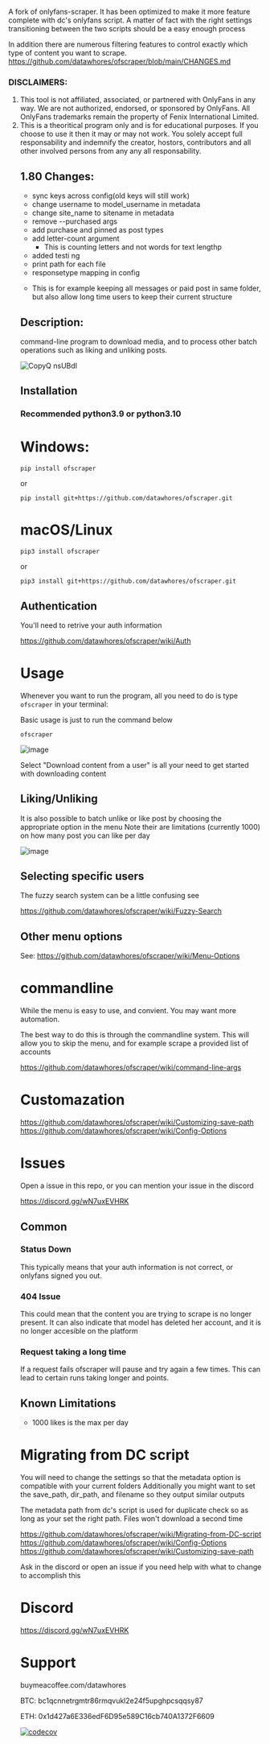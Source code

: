 A fork of onlyfans-scraper. It has been optimized to make it more feature complete with dc's onlyfans script.
A matter of fact with the right settings transitioning between the two scripts should be a easy enough process

In addition there are numerous filtering features to control exactly which type of content you want to scrape.
https://github.com/datawhores/ofscraper/blob/main/CHANGES.md

<h3>DISCLAIMERS:</h3>
<ol>
    <li>
        This tool is not affiliated, associated, or partnered with OnlyFans in any way. We are not authorized, endorsed, or sponsored by OnlyFans. All OnlyFans trademarks remain the property of Fenix International Limited.
    </li>
    <li>
        This is a theoritical program only and is for educational purposes. If you choose to use it then it may or may not work. You solely accept full responsability and indemnify the creator, hostors, contributors and all other involved persons from any any all responsability.
    </li>

 ## 1.80 Changes:
 - sync keys across config(old keys will still work)
  - change username to model_username in metadata
  - change site_name to sitename in metadata
 - remove --purchased args
 - add purchase and pinned as post types
 - add letter-count argument
   * This is counting letters and not words for
   text lengthp
 - added testi ng
 - print path for each file
 - responsetype mapping in config
  * This is for example keeping all messages or paid post in same folder, but also allow long time users to keep their current structure

  ## Description:
  command-line program to download media, and to process other batch operations such as liking and unliking posts.
    

![CopyQ nsUBdI](https://user-images.githubusercontent.com/67020411/227816586-fb685959-cd3f-45af-adea-14773b7154f9.png)



## Installation

### Recommended python3.9 or python3.10


# Windows: 
```
pip install ofscraper
```
or 

```
pip install git+https://github.com/datawhores/ofscraper.git 
```

#  macOS/Linux
```
pip3 install ofscraper
```
or
```
pip3 install git+https://github.com/datawhores/ofscraper.git 
```

## Authentication

You'll need to retrive your auth information 
    
https://github.com/datawhores/ofscraper/wiki/Auth



# Usage

Whenever you want to run the program, all you need to do is type `ofscraper` in your terminal:

Basic usage is just to run the command below

```
ofscraper
```

![image](https://user-images.githubusercontent.com/67020411/230732583-dd064665-a59e-4714-92e7-393893061ac0.png)
  
 Select "Download content from a user" is all your need to get started with downloading content
 
## Liking/Unliking

It is also possible to batch unlike or like post by choosing the appropriate option in the menu
Note their are limitations (currently 1000) on how many post you can like per day

![image](https://user-images.githubusercontent.com/67020411/230735256-2d8aa788-53dc-49ee-ada8-5ddf5546851c.png)

## Selecting specific users

The fuzzy search system can be a little confusing see
    
https://github.com/datawhores/ofscraper/wiki/Fuzzy-Search 
    
## Other menu options    
  
 See: https://github.com/datawhores/ofscraper/wiki/Menu-Options 
 
 # commandline
 While the menu is easy to use, and convient. You may want more automation.
 
 The best way to do this is through the commandline system. This will allow you to skip the menu, and for example scrape a provided list of accounts
 
  https://github.com/datawhores/ofscraper/wiki/command-line-args
 
 # Customazation
    
https://github.com/datawhores/ofscraper/wiki/Customizing-save-path
https://github.com/datawhores/ofscraper/wiki/Config-Options

  
# Issues
Open a issue in this repo, or you can mention your issue in the discord

https://discord.gg/wN7uxEVHRK
    
    
## Common
### Status Down
      
This typically means that your auth information is not correct, or onlyfans signed you out.
### 404 Issue 
    
This could mean that the content you are trying to scrape is no longer present. It can also indicate that model has deleted her account, and it is no longer accesible on the platform
    
 ### Request taking a long time
   If a request fails ofscraper will pause and try again a few times. This can lead to certain runs taking longer and points.

 ## Known Limitations
 - 1000 likes is the max per day
    
    

# Migrating from DC script

You will need to change the settings so that the metadata option is compatible with your current folders
Additionally you might want to set the save_path, dir_path, and filename so they output similar outputs

The metadata path from dc's script is used for duplicate check so as long as your set the right path.
Files won't download a second time

https://github.com/datawhores/ofscraper/wiki/Migrating-from-DC-script
https://github.com/datawhores/ofscraper/wiki/Config-Options
https://github.com/datawhores/ofscraper/wiki/Customizing-save-path

Ask in the discord or open an issue if you need help with what to change to accomplish this



# Discord

https://discord.gg/wN7uxEVHRK
    
# Support
buymeacoffee.com/datawhores
    
BTC: bc1qcnnetrgmtr86rmqvukl2e24f5upghpcsqqsy87
    
ETH: 0x1d427a6E336edF6D95e589C16cb740A1372F6609


[![codecov](https://codecov.io/github/datawhores/ofscraper/branch/main/graph/badge.svg?token=U1F1PQ7LGM)](https://codecov.io/github/datawhores/ofscraper)









